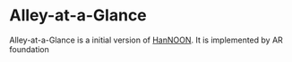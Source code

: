 # Alley-at-a-Glance

Alley-at-a-Glance is a initial version of [HanNOON](https://github.com/Bal1oon/HanNoonAR).
It is implemented by AR foundation
